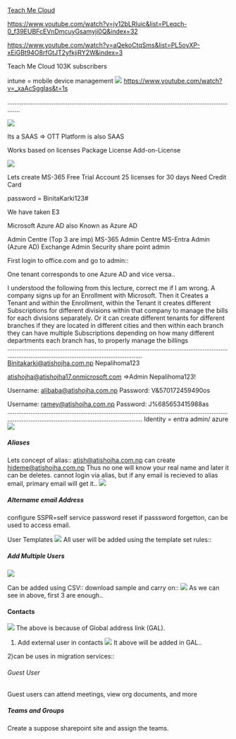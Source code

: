 [  Teach Me Cloud](https://www.youtube.com/@TeachMeCloud)

https://www.youtube.com/watch?v=jy12bLRluic&list=PLeqch-0_f39EUBFcEVnDmcuyGsamyji0Q&index=32

https://www.youtube.com/watch?v=aQekoCtqSms&list=PL5oyXP-xEiGBt94O8rfGtJT2yfkjiRY2W&index=3

Teach Me Cloud
103K subscribers

intune = mobile device management
![](../../Attachements/Pasted%20image%2020250320103154.png)
https://www.youtube.com/watch?v=_xaAcSggIas&t=1s

...................................................................................................................................


![](../../Attachements/Pasted%20image%2020250306092618.png)

Its a SAAS => OTT Platform is also SAAS

Works based on licenses
	Package License
	Add-on-License

![](../../Attachements/Pasted%20image%2020250306092956.png)

Lets create MS-365 Free Trial Account
	25 licenses for 30 days
	Need Credit Card

password = BinitaKarki123#

We have taken E3


Microsoft Azure AD also Known as Azure AD

Admin Centre (Top 3 are imp)
	MS-365 Admin Centre
	MS-Entra Admin (Azure AD)
	Exchange Admin
	Security
	share point admin

First login to office.com and go to admin::

One tenant corresponds to one Azure AD and vice versa..

I understood the following from this lecture, correct me if I am wrong. A company signs up for an Enrollment with Microsoft. Then it Creates a Tenant and within the Enrollment, within the Tenant it creates different Subscriptions for different divisions within that company to manage the bills for each divisions separately. Or it can create different tenants for different branches if they are located in different cities and then within each branch they can have multiple Subscriptions depending on how many different departments each branch has, to properly manage the billings
........................................................................................................................................................................................................
Binitakarki@atishojha.com.np
Nepalihoma123

atishojha@atishojha17.onmicrosoft.com =>Admin
Nepalihoma123!

Username: alibaba@atishojha.com.np
Password: V&570172459490os

Username: ramey@atishojha.com.np
Password: J%685653415988as
........................................................................................................................................................................................................
Identity = entra admin/ azure
![](../../Attachements/Pasted%20image%2020250320101437.png)

##### Aliases
Lets concept of alias::
atish@atishojha.com.np can create hideme@atishojha.com.np
Thus no one will know your real name and later it can be deletes.
cannot login via alias, but if any email is recieved to alias email, primary email will get it..
![](../../Attachements/Pasted%20image%2020250320114052.png)

##### Altername email Address
configure SSPR=self service password reset
if passsword forgetton, can be used to access email.

User Templates
![](../../Attachements/Pasted%20image%2020250320130220.png)
All user will be added using the template set rules::

##### Add Multiple Users
![](../../Attachements/Pasted%20image%2020250320130412.png)

Can be added using CSV:: download sample and carry on::
![](../../Attachements/Pasted%20image%2020250320130853.png)
As we can see in above, first 3 are enough..

#### Contacts
![](../../Attachements/Pasted%20image%2020250320133903.png)
The above is because of Global address link (GAL).

1) Add external user in contacts
![](../../Attachements/Pasted%20image%2020250320134029.png)
It above will be added in GAL..

2)can be uses in migration services::

###### Guest User
Guest users can attend meetings, view org documents, and more

##### Teams and Groups
Create a suppose sharepoint site and assign the teams.
